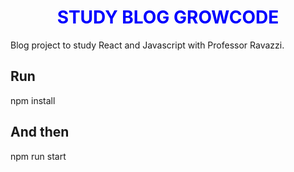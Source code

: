<h1 align="center" style = "color:blue"> STUDY BLOG GROWCODE</h1>
Blog project to study React and Javascript with Professor Ravazzi.

## Run 
npm install

## And then
npm run start
